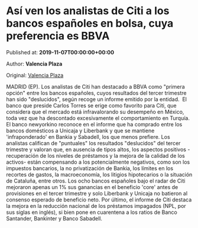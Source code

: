 
# Así ven los analistas de Citi a los bancos españoles en bolsa, cuya preferencia es BBVA

Published at: **2019-11-07T00:00:00+00:00**

Author: **Valencia Plaza**

Original: [Valencia Plaza](https://valenciaplaza.com/asi-ven-los-analistas-de-citi-a-los-bancos-espanoles-en-bolsa-cuya-preferencia-es-bbva)

MADRID (EP). Los analistas de Citi han destacado a BBVA como "primera opción" entre los bancos españoles, cuyos resultados del tercer trimestre han sido "deslucidos", según recoge un informe emitido por la entidad. 
El banco que preside Carlos Torres se erige como favorito para Citi, que considera que el mercado está infravalorando su desempeño en México, toda vez que ha descontado excesivamente el comportamiento en Turquía. El banco newyorkino reconoce en el informe que ha comprado entre los bancos domésticos a Unicaja y Liberbank y que se mantiene 'infraponderado' en Bankia y Sabadell, los que menos prefiere.
Los analistas califican de "puntuales" los resultados "deslucidos" del tercer trimestre y valoran que, en ausencia de tipos altos, los aspectos positivos -recuperación de los niveles de préstamos y la mejora de la calidad de los activos- están compensando a los potencialmente negativos, como son los impuestos bancarios, la no privatización de Bankia, los límites en los recortes de gastos, la macroeconomía, los litigios hipotecarios o la situación de Cataluña, entre otros.
Los ocho bancos españoles bajo el radar de Citi mejoraron apenas un 1% sus ganancias en el beneficio 'core' antes de provisiones en el tercer trimestre y solo Liberbank y Unicaja no batieron al consenso esperado de beneficio neto.
Por último, el informe de Citi destaca la mejora en la reducción nacional de los préstamos impagados (NPL, por sus siglas en inglés), si bien pone en cuarentena a los ratios de Banco Santander, Bankinter y Banco Sabadell.
